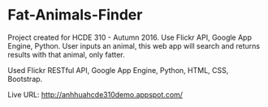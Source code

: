 # Fat-Animals-Finder
Project created for HCDE 310 - Autumn 2016. Use Flickr API, Google App Engine, Python. User inputs an animal, this web app will search and returns results with that animal, only fatter.

Used Flickr RESTful API, Google App Engine, Python, HTML, CSS, Bootstrap.

Live URL: http://anhhuahcde310demo.appspot.com/
